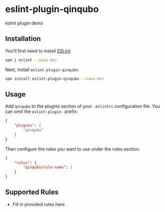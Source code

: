 # eslint-plugin-qinqubo

eslint plugin demo

## Installation

You'll first need to install [ESLint](https://eslint.org/):

```sh
npm i eslint --save-dev
```

Next, install `eslint-plugin-qinqubo`:

```sh
npm install eslint-plugin-qinqubo --save-dev
```

## Usage

Add `qinqubo` to the plugins section of your `.eslintrc` configuration file. You can omit the `eslint-plugin-` prefix:

```json
{
    "plugins": [
        "qinqubo"
    ]
}
```


Then configure the rules you want to use under the rules section.

```json
{
    "rules": {
        "qinqubo/rule-name": 2
    }
}
```

## Supported Rules

* Fill in provided rules here


